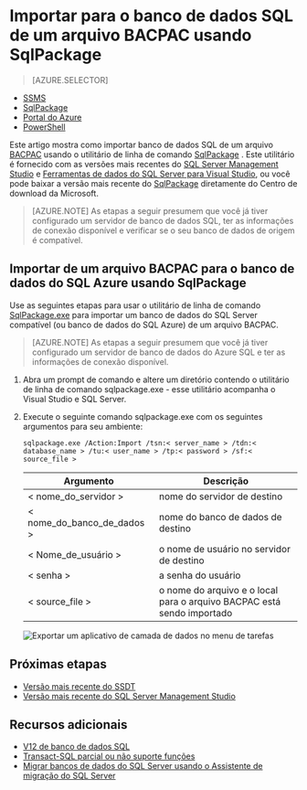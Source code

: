 <properties
   pageTitle="Importar para o banco de dados SQL de um arquivo BACPAC usando SqlPackage"
   description="Microsoft Azure SQL Database, migração de banco de dados, importar banco de dados, importar arquivo BACPAC, sqlpackage"
   services="sql-database"
   documentationCenter=""
   authors="CarlRabeler"
   manager="jhubbard"
   editor=""/>

<tags
   ms.service="sql-database"
   ms.devlang="NA"
   ms.topic="article"
   ms.tgt_pltfrm="NA"
   ms.workload="sqldb-migrate"
   ms.date="08/24/2016"
   ms.author="carlrab"/>

# <a name="import-to-sql-database-from-a-bacpac-file-using-sqlpackage"></a>Importar para o banco de dados SQL de um arquivo BACPAC usando SqlPackage

> [AZURE.SELECTOR]
- [SSMS](sql-database-cloud-migrate-compatible-import-bacpac-ssms.md)
- [SqlPackage](sql-database-cloud-migrate-compatible-import-bacpac-sqlpackage.md)
- [Portal do Azure](sql-database-import.md)
- [PowerShell](sql-database-import-powershell.md)

Este artigo mostra como importar banco de dados SQL de um arquivo [BACPAC](https://msdn.microsoft.com/library/ee210546.aspx#Anchor_4) usando o utilitário de linha de comando [SqlPackage](https://msdn.microsoft.com/library/hh550080.aspx) . Este utilitário é fornecido com as versões mais recentes do [SQL Server Management Studio](https://msdn.microsoft.com/library/mt238290.aspx) e [Ferramentas de dados do SQL Server para Visual Studio](https://msdn.microsoft.com/library/mt204009.aspx), ou você pode baixar a versão mais recente do [SqlPackage](https://www.microsoft.com/en-us/download/details.aspx?id=53876) diretamente do Centro de download da Microsoft.


> [AZURE.NOTE] As etapas a seguir presumem que você já tiver configurado um servidor de banco de dados SQL, ter as informações de conexão disponível e verificar se o seu banco de dados de origem é compatível.

## <a name="import-from-a-bacpac-file-into-azure-sql-database-using-sqlpackage"></a>Importar de um arquivo BACPAC para o banco de dados do SQL Azure usando SqlPackage

Use as seguintes etapas para usar o utilitário de linha de comando [SqlPackage.exe](https://msdn.microsoft.com/library/hh550080.aspx) para importar um banco de dados do SQL Server compatível (ou banco de dados do SQL Azure) de um arquivo BACPAC.

> [AZURE.NOTE] As etapas a seguir presumem que você já tiver configurado um servidor de banco de dados do Azure SQL e ter as informações de conexão disponível.

1. Abra um prompt de comando e altere um diretório contendo o utilitário de linha de comando sqlpackage.exe - esse utilitário acompanha o Visual Studio e SQL Server.
2. Execute o seguinte comando sqlpackage.exe com os seguintes argumentos para seu ambiente:

    `sqlpackage.exe /Action:Import /tsn:< server_name > /tdn:< database_name > /tu:< user_name > /tp:< password > /sf:< source_file >`

  	| Argumento  | Descrição  |
  	|---|---|
  	| < nome_do_servidor >  | nome do servidor de destino  |
  	| < nome_do_banco_de_dados >  | nome do banco de dados de destino  |
  	| < Nome_de_usuário >  | o nome de usuário no servidor de destino |
  	| < senha >  | a senha do usuário  |
  	| < source_file >  | o nome do arquivo e o local para o arquivo BACPAC está sendo importado  |

    ![Exportar um aplicativo de camada de dados no menu de tarefas](./media/sql-database-cloud-migrate/TestForCompatibilityUsingSQLPackage01c.png)

## <a name="next-steps"></a>Próximas etapas

- [Versão mais recente do SSDT](https://msdn.microsoft.com/library/mt204009.aspx)
- [Versão mais recente do SQL Server Management Studio](https://msdn.microsoft.com/library/mt238290.aspx)

## <a name="additional-resources"></a>Recursos adicionais

- [V12 de banco de dados SQL](sql-database-v12-whats-new.md)
- [Transact-SQL parcial ou não suporte funções](sql-database-transact-sql-information.md)
- [Migrar bancos de dados do SQL Server usando o Assistente de migração do SQL Server](http://blogs.msdn.com/b/ssma/)
